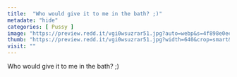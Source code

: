 ```yaml
---
title:  "Who would give it to me in the bath? ;)"
metadate: "hide"
categories: [ Pussy ]
image: "https://preview.redd.it/vgi0wsuzrar51.jpg?auto=webp&s=4f898e0ee544900ebc868dc734bfea16fe61672e"
thumb: "https://preview.redd.it/vgi0wsuzrar51.jpg?width=640&crop=smart&auto=webp&s=077fcbf949af09a55b2beb386ca45570abc63cf7"
visit: ""
---
```

Who would give it to me in the bath? ;)
